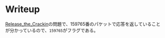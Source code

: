 # Writeup

[Release_the_Crackin](../Release_the_Crackin)の問題で、159765番のパケットで応答を返していることが分かっているので、`159765`がフラグである。

<!-- flag{159765} -->
